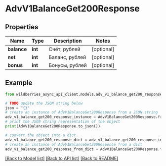 # AdvV1BalanceGet200Response


## Properties

Name | Type | Description | Notes
------------ | ------------- | ------------- | -------------
**balance** | **int** | Счёт, рублей | [optional] 
**net** | **int** | Баланс, рублей | [optional] 
**bonus** | **int** | Бонусы, рублей | [optional] 

## Example

```python
from wildberries_async_api_client.models.adv_v1_balance_get200_response import AdvV1BalanceGet200Response

# TODO update the JSON string below
json = "{}"
# create an instance of AdvV1BalanceGet200Response from a JSON string
adv_v1_balance_get200_response_instance = AdvV1BalanceGet200Response.from_json(json)
# print the JSON string representation of the object
print(AdvV1BalanceGet200Response.to_json())

# convert the object into a dict
adv_v1_balance_get200_response_dict = adv_v1_balance_get200_response_instance.to_dict()
# create an instance of AdvV1BalanceGet200Response from a dict
adv_v1_balance_get200_response_from_dict = AdvV1BalanceGet200Response.from_dict(adv_v1_balance_get200_response_dict)
```
[[Back to Model list]](../README.md#documentation-for-models) [[Back to API list]](../README.md#documentation-for-api-endpoints) [[Back to README]](../README.md)


